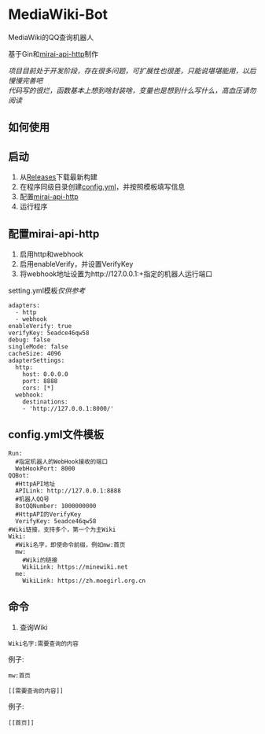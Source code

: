 # MediaWiki-Bot
MediaWiki的QQ查询机器人

基于Gin和[mirai-api-http](https://github.com/project-mirai/mirai-api-http)制作

*项目目前处于开发阶段，存在很多问题，可扩展性也很差，只能说堪堪能用，以后慢慢完善吧*  
*代码写的很烂，函数基本上想到啥封装啥，变量也是想到什么写什么，高血压请勿阅读*

## 如何使用

## 启动  
1. 从[Releases](https://github.com/nyancatda/MediaWiki-Bot/releases)下载最新构建
1. 在程序同级目录创建[config.yml](https://github.com/nyancatda/MediaWiki-Bot#configyml%E6%96%87%E4%BB%B6%E6%A8%A1%E6%9D%BF)，并按照模板填写信息
1. 配置[mirai-api-http](https://github.com/nyancatda/MediaWiki-Bot#%E9%85%8D%E7%BD%AEmirai-api-http)
1. 运行程序

## 配置mirai-api-http
1. 启用http和webhook
1. 启用enableVerify，并设置VerifyKey
1. 将webhook地址设置为http://127.0.0.1:+指定的机器人运行端口

setting.yml模板*仅供参考*
```
adapters:
  - http
  - webhook
enableVerify: true
verifyKey: 5eadce46qw58
debug: false
singleMode: false
cacheSize: 4096
adapterSettings:
  http:
    host: 0.0.0.0
    port: 8888
    cors: [*]
  webhook:
    destinations: 
    - 'http://127.0.0.1:8000/'
```

## config.yml文件模板
```
Run:
  #指定机器人的WebHook接收的端口
  WebHookPort: 8000
QQBot:
  #HttpAPI地址
  APILink: http://127.0.0.1:8888
  #机器人QQ号
  BotQQNumber: 1000000000
  #HttpAPI的VerifyKey
  VerifyKey: 5eadce46qw58
#Wiki链接，支持多个，第一个为主Wiki
Wiki:
  #Wiki名字，即使命令前缀，例如mw:首页
  mw:
    #Wiki的链接
    WikiLink: https://minewiki.net
  me:
    WikiLink: https://zh.moegirl.org.cn
```

## 命令
1. 查询Wiki
```
Wiki名字:需要查询的内容
```
例子:
```
mw:首页
```

```
[[需要查询的内容]]
```
例子:
```
[[首页]]
```
